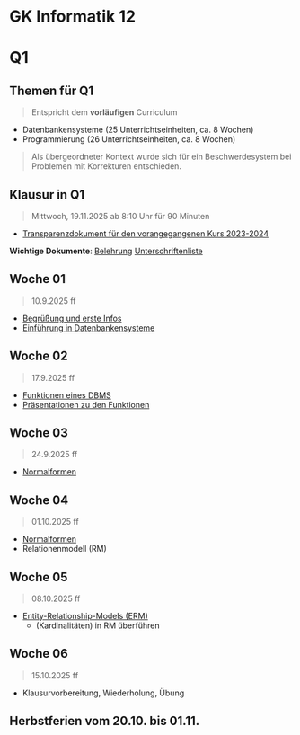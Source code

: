 GK Informatik 12
===========

# Q1

## Themen für Q1

> Entspricht dem **vorläufigen** Curriculum

* Datenbankensysteme (25 Unterrichtseinheiten, ca. 8 Wochen)
* Programmierung (26 Unterrichtseinheiten, ca. 8 Wochen)

> Als übergeordneter Kontext wurde sich für ein Beschwerdesystem bei Problemen mit Korrekturen entschieden.

## Klausur in Q1

> Mittwoch, 19.11.2025 ab 8:10 Uhr für 90 Minuten

* [Transparenzdokument für den vorangegangenen Kurs 2023-2024](08_transparenzdokument_Klausur_Q2_JG_2023-2024.md)

**Wichtige Dokumente**: 
[Belehrung](../../Fachraumordnung_und_Experimentierregeln_SuS.pdf)
[Unterschriftenliste](../../Unterschriftenliste_Sicherheitsunterweisung_GCM_SuS.pdf)

## Woche 01

> 10.9.2025 ff

* [Begrüßung und erste Infos](01_intro.md)
* [Einführung in Datenbankensysteme](02_DBS_Einführung_DBMS.md)

## Woche 02

> 17.9.2025 ff

* [Funktionen eines DBMS](03_Funktionen_DBMS.md)
* [Präsentationen zu den Funktionen](03_schuelerpraesentationen.dbms.slides.md)

## Woche 03

> 24.9.2025 ff

- [Normalformen](03_Normalformen.md)

## Woche 04

> 01.10.2025 ff

- [Normalformen](03_Normalformen.md)
- Relationenmodell (RM)

## Woche 05

> 08.10.2025 ff

- [Entity-Relationship-Models (ERM)](03_ERM.md)
    - (Kardinalitäten) in RM überführen

## Woche 06

> 15.10.2025 ff

- Klausurvorbereitung, Wiederholung, Übung
    
    
## Herbstferien vom 20.10. bis 01.11.
